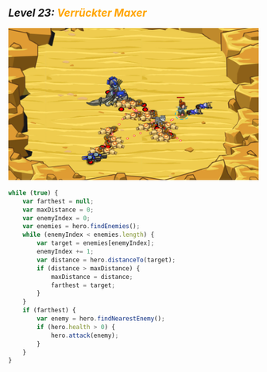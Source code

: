 ## ***Level 23:***  <span style="color: orange">***Verrückter Maxer***



![MyImage](<Welt 3 Level 23.png>)
```Javascript
while (true) {
    var farthest = null;
    var maxDistance = 0;
    var enemyIndex = 0;
    var enemies = hero.findEnemies();
    while (enemyIndex < enemies.length) {
        var target = enemies[enemyIndex];
        enemyIndex += 1;
        var distance = hero.distanceTo(target);
        if (distance > maxDistance) {
            maxDistance = distance;
            farthest = target;
        }
    }
    if (farthest) {
        var enemy = hero.findNearestEnemy();
        if (hero.health > 0) {
            hero.attack(enemy);
        }
    }
}
```